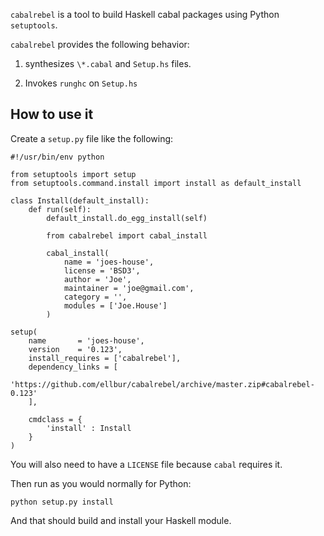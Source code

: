 
`cabalrebel` is a tool to build Haskell cabal packages using Python `setuptools`.

`cabalrebel` provides the following behavior:

1. synthesizes `\*.cabal` and `Setup.hs` files.

2. Invokes `runghc` on `Setup.hs`

How to use it
-------------

Create a `setup.py` file like the following:

    #!/usr/bin/env python
    
    from setuptools import setup
    from setuptools.command.install import install as default_install
    
    class Install(default_install):
        def run(self):
            default_install.do_egg_install(self)
            
            from cabalrebel import cabal_install
            
            cabal_install(
                name = 'joes-house',
                license = 'BSD3',
                author = 'Joe',
                maintainer = 'joe@gmail.com',
                category = '',
                modules = ['Joe.House']
            )
    
    setup(
        name       = 'joes-house',
        version    = '0.123',
        install_requires = ['cabalrebel'],
        dependency_links = [
            'https://github.com/ellbur/cabalrebel/archive/master.zip#cabalrebel-0.123'
        ],
        
        cmdclass = {
            'install' : Install
        }
    )

You will also need to have a `LICENSE` file because `cabal` requires it.

Then run as you would normally for Python:

    python setup.py install

And that should build and install your Haskell module.


